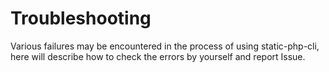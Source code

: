 # Troubleshooting

Various failures may be encountered in the process of using static-php-cli, 
here will describe how to check the errors by yourself and report Issue.
